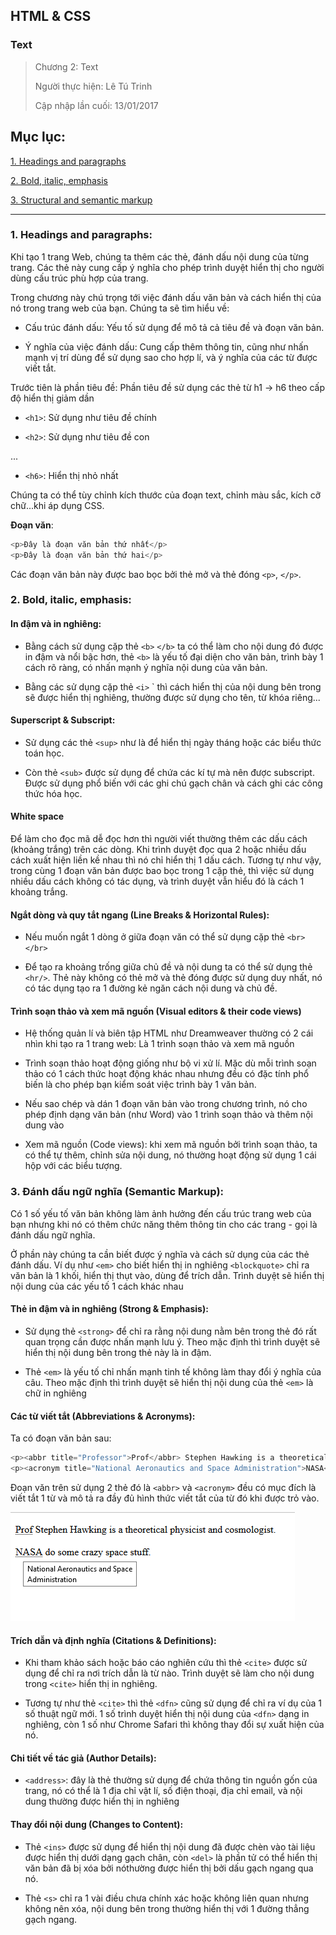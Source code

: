## HTML & CSS

### Text

> Chương 2: Text
>
> Người thực hiện: Lê Tú Trinh
>
> Cập nhập lần cuối: 13/01/2017

## Mục lục:

[1. Headings and paragraphs](#1)

[2. Bold, italic, emphasis](#2)

[3. Structural and semantic markup](#3)

***

<a name="1"></a>
### 1. Headings and paragraphs:

Khi tạo 1 trang Web, chúng ta thêm các thẻ, đánh dấu nội dung của từng trang. Các thẻ này cung cấp ý nghĩa cho phép trình duyệt hiển thị cho người dùng cấu trúc phù hợp của trang.

Trong chương này chú trọng tới việc đánh dấu văn bản và cách hiển thị của nó trong trang web của bạn. Chúng ta sẽ tìm hiểu về:

- Cấu trúc đánh dấu: Yếu tố sử dụng để mô tả cả tiêu đề và đoạn văn bản.

- Ý nghĩa của việc đánh dấu: Cung cấp thêm thông tin, cũng như nhấn mạnh vị trí dùng để sử dụng sao cho hợp lí, và ý nghĩa của các từ được viết tắt.

Trước tiên là phần tiêu đề: Phần tiêu đề sử dụng các thẻ từ h1 -> h6 theo cấp độ hiển thị giảm dần

- `<h1>`: Sử dụng như tiêu đề chính

- `<h2>`: Sử dụng như tiêu đề con

...

- `<h6>`: Hiển thị nhỏ nhất

Chúng ta có thể tùy chỉnh kích thước của đoạn text, chỉnh màu sắc, kích cỡ chữ...khi áp dụng CSS.

**Đoạn văn**: 

```javascript
<p>Đây là đoạn văn bản thứ nhất</p>
<p>Đây là đoạn văn bản thứ hai</p>
```

Các đoạn văn bản này được bao bọc bởi thẻ mở và thẻ đóng `<p>`, `</p>`. 


<a name="2"></a>
### 2. Bold, italic, emphasis:

#### In đậm và in nghiêng:

- Bằng cách sử dụng cặp thẻ `<b>` `</b>` ta có thể làm cho nội dung đó được in đậm và nổi bậc hơn, thẻ `<b>` là yếu tố đại diện cho văn bản, trình bày 1 cách rõ ràng, có nhấn mạnh ý nghĩa nội dung của văn bản.

- Bằng các sử dụng cặp thẻ `<i>` </i>` thì cách hiển thị của nội dung bên trong sẽ được hiển thị nghiêng, thường được sử dụng cho tên, từ khóa riêng...

#### Superscript & Subscript:

- Sử dụng các thẻ `<sup>` như là để hiển thị ngày tháng hoặc các biểu thức toán học.

- Còn thẻ `<sub>` được sử dụng để chứa các kí tự mà nên được subscript. Được sử dụng phổ biến với các ghi chú gạch chân và cách ghi các công thức hóa học.

#### White space

Để làm cho đọc mã dễ đọc hơn thì người viết thường thêm các dấu cách (khoảng trắng) trên các dòng. Khi trình duyệt đọc qua 2 hoặc nhiều dấu cách xuất hiện liền kề nhau thì nó chỉ hiển thị 1 dấu cách. Tương tự như vậy, trong cùng 1 đoạn văn bản được bao bọc trong 1 cặp thẻ, thì việc sử dụng nhiều dấu cách không có tác dụng, và trình duyệt vẫn hiểu đó là cách 1 khoảng trắng.

#### Ngắt dòng và quy tắt ngang (Line Breaks & Horizontal Rules):

- Nếu muốn ngắt 1 dòng ở giữa đoạn văn có thể sử dụng cặp thẻ `<br>` `</br>`

-  Để tạo ra khoảng trống giữa chủ đề và nội dung ta có thể sử dụng thẻ `<hr/>`. Thẻ này không có thẻ mở và thẻ đóng được sử dụng duy nhất, nó có tác dụng tạo ra 1 đường kẻ ngăn cách nội dung và chủ đề.

#### Trình soạn thảo và xem mã nguồn  (Visual editors & their code views)

- Hệ thống quản lí và biên tập HTML như Dreamweaver thường có 2 cái nhìn khi tạo ra 1 trang web: Là 1 trình soạn thảo và xem mã nguồn

- Trình soạn thảo hoạt động giống như bộ vi xử lí. Mặc dù mỗi trình soạn thảo có 1 cách thức hoạt động khác nhau nhưng đều có đặc tính phổ biến là cho phép bạn kiểm soát việc trình bày 1 văn bản.

- Nếu sao chép và dán 1 đoạn văn bản vào trong chương trình, nó cho phép định dạng văn bản (như Word) vào 1 trình soạn thảo và thêm nội dung vào

- Xem mã nguồn (Code views): khi xem mã nguồn bởi trình soạn thảo, ta có thể tự thêm, chỉnh sửa nội dung, nó thường hoạt động sử dụng 1 cái hộp với các biểu tượng.

<a name="3"></a>
### 3. Đánh dấu ngữ nghĩa (Semantic Markup):

Có 1 số yếu tố văn bản không làm ảnh hưởng đến cấu trúc trang web của bạn nhưng khi nó có thêm chức năng thêm thông tin cho các trang - gọi là đánh dấu ngữ nghĩa.

Ở phần này chúng ta cần biết được ý nghĩa và cách sử dụng của các thẻ đánh dấu. Ví dụ như `<em>` cho biết hiển thị in nghiêng `<blockquote>` chỉ ra văn bản là 1 khối, hiển thị thụt vào, dùng để trích dẫn. Trình duyệt sẽ hiển thị nội dung của các yếu tố 1 cách khác nhau

#### Thẻ in đậm và in nghiêng (Strong & Emphasis):

- Sử dụng thẻ `<strong>` để chỉ ra rằng nội dung nằm bên trong thẻ đó rất quan trọng cần được nhấn mạnh lưu ý. Theo mặc định thì trình duyệt sẽ hiển thị nội dung bên trong thẻ này là in đậm.

- Thẻ `<em>` là yếu tố chỉ nhấn mạnh tinh tế không làm thay đổi ý nghĩa của câu. Theo mặc định thì trình duyệt sẽ hiển thị nội dung của thẻ `<em>` là chữ in nghiêng

#### Các từ viết tắt (Abbreviations & Acronyms): 

Ta có đoạn văn bản sau:

```javascript
<p><abbr title="Professor">Prof</abbr> Stephen Hawking is a theoretical physicist and cosmologist.</p>
<p><acronym title="National Aeronautics and Space Administration">NASA</acronym> do some crazy space stuff.</p>
```

Đoạn văn trên sử dụng 2 thẻ đó là `<abbr>` và `<acronym>` đều có mục đích là viết tắt 1 từ và mô tả ra đầy đủ hình thức viết tắt của từ đó khi được trỏ vào.

<p text-align="center"><img src="https://github.com/TrinhTu/web_developer/blob/master/Task22_Book_HTML_and_CSS_design_and_build_websites/Chapter%202_Text/1.png"/></p>

#### Trích dẫn và định nghĩa (Citations & Definitions):

- Khi tham khảo sách hoặc báo cáo nghiên cứu thì thẻ `<cite>` được sử dụng để chỉ ra nơi trích dẫn là từ nào. Trình duyệt sẽ làm cho nội dung trong `<cite>` hiển thị in nghiêng.

- Tương tự như thẻ `<cite>` thì thẻ `<dfn>` cũng sử dụng để chỉ ra ví dụ của 1 số thuật ngữ mới. 1 số trình duyệt hiển thị nội dung của `<dfn>` dạng in nghiêng, còn 1 số như Chrome Safari thì không thay đổi sự xuất hiện của nó.

#### Chi tiết về tác giả (Author Details):

- `<address>`: đây là thẻ thường sử dụng để chứa thông tin nguồn gốn của trang, nó có thể là 1 địa chỉ vật lí, số điện thoại, địa chỉ email, và nội dung thường được hiển thị in nghiêng

#### Thay đổi nội dung (Changes to Content):

- Thẻ `<ins>` được sử dụng để hiển thị nội dung đã được chèn vào tài liệu được hiển thị dưới dạng gạch chân, còn `<del>` là phần tử có thể hiển thị văn bản đã bị xóa bởi nóthường được hiển thị bởi dấu gạch ngang qua nó.

- Thẻ `<s>` chỉ ra 1 vài điều chưa chính xác hoặc không liên quan nhưng không nên xóa, nội dung bên trong thường hiển thị với 1 đường thẳng gạch ngang.


